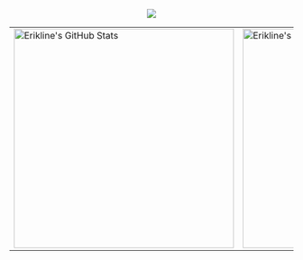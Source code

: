 <p align='center'>
    <img src="https://capsule-render.vercel.app/api?type=waving&color=auto&height=250&section=header&text=Hi%20There!&fontSize=90&animation=fadeIn&fontAlignY=30&desc=Welcome%20to%20Erikline's%20Github%20!&descAlignY=51&descAlign=62"/>
</p>


<table border="0"> 
  <tr>
    <td valign="top">
      <picture>
        <img
          src="https://github-readme-stats.vercel.app/api?username=Erikline&show_icons=true&hide_border=true"
          alt="Erikline's GitHub Stats"
          width="390"
        />
      </picture>
    </td>
    <td valign="top">
      <!-- Top Languages -->
      <img
          src="https://github-readme-stats.vercel.app/api/top-langs/?username=Erikline&hide_border=true&layout=compact&theme=transparent"
          alt="Erikline's Top Languages"
          width="390"
    </td>
  </tr>
</table>
